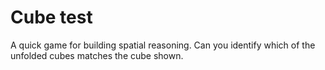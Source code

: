 # Cube test

A quick game for building spatial reasoning. Can you identify which of the unfolded cubes matches the cube shown.
